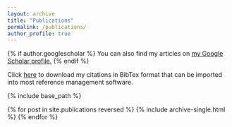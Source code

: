 ```yaml
---
layout: archive
title: "Publications"
permalink: /publications/
author_profile: true
---
```


{% if author.googlescholar %}
  You can also find my articles on <u><a href="{{author.googlescholar}}">my Google Scholar profile</a>.</u>
{% endif %}

Click [here](assets/rangarajan.bib) to download my citations in BibTex format that can be imported into most reference management software.

{% include base_path %}

{% for post in site.publications reversed %}
  {% include archive-single.html %}
{% endfor %}
